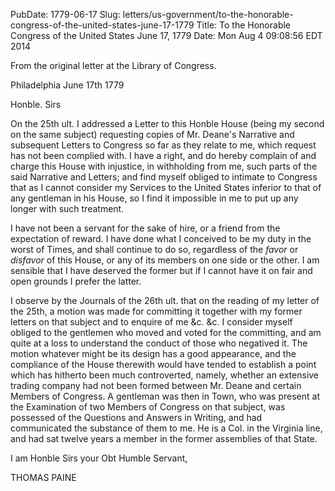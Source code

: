 PubDate: 1779-06-17
Slug: letters/us-government/to-the-honorable-congress-of-the-united-states-june-17-1779
Title: To the Honorable Congress of the United States  June 17, 1779
Date: Mon Aug  4 09:08:56 EDT 2014

  From the original letter at the Library of Congress.
  
   Philadelphia June 17th 1779

   Honble. Sirs

   On the 25th ult. I addressed a Letter to this Honble House (being my
   second on the same subject) requesting copies of Mr. Deane's Narrative and
   subsequent Letters to Congress so far as they relate to me, which request
   has not been complied with. I have a right, and do hereby complain of and
   charge this House with injustice, in withholding from me, such parts of
   the said Narrative and Letters; and find myself obliged to intimate to
   Congress that as I cannot consider my Services to the United States
   inferior to that of any gentleman in his House, so I find it impossible in
   me to put up any longer with such treatment.

   I have not been a servant for the sake of hire, or a friend from the
   expectation of reward. I have done what I conceived to be my duty in the
   worst of Times, and shall continue to do so, regardless of the *favor* or
   *disfavor* of this House, or any of its members on one side or the other. I
   am sensible that I have deserved the former but if I cannot have it on
   fair and open grounds I prefer the latter.

   I observe by the Journals of the 26th ult. that on the reading of my
   letter of the 25th, a motion was made for committing it together with my
   former letters on that subject and to enquire of me &c. &c. I consider
   myself obliged to the gentlemen who moved and voted for the committing,
   and am quite at a loss to understand the conduct of those who negatived
   it. The motion whatever might be its design has a good appearance, and the
   compliance of the House therewith would have tended to establish a point
   which has hitherto been much controverted, namely, whether an extensive
   trading company had not been formed between Mr. Deane and certain Members
   of Congress. A gentleman was then in Town, who was present at the
   Examination of two Members of Congress on that subject, was possessed of
   the Questions and Answers in Writing, and had communicated the substance
   of them to me. He is a Col. in the Virginia line, and had sat twelve years
   a member in the former assemblies of that State.

   I am Honble Sirs your Obt Humble Servant,

   THOMAS PAINE

 

